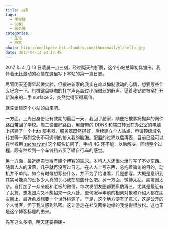 ```yaml
---
title: 由来
tags:
  - 里程碑
  - DDNS
  - 服务器
categories:
  - 生活
  - 随笔
photo: http://oonlkpekv.bkt.clouddn.com/thumbnail/yl/hello.jpg
date: 2017-04-13 03:17:45
---
```


2017 年 4 月 13 日凌晨一点三刻，经过两天的折腾，这个小站总算初具雏形。我怀着无比激动的心情在这里写下本站的第一篇日志。

尽管明天还得早起做实验，但搬进新家的我实在难以抑制激动的心情，想要写些什么纪念一下。机械键盘噼啪的打字声远盖过小强微弱的鼾声，逼着我钻进被窝打开新淘来的二手 surface 3，突然觉得买得真值。

就先谈谈这个小站的由来吧。

<!--more-->

一方面，上周日身份证有效期的最后一天，我回了趟家，顺便把被爹妈抛弃的网件路由带回了学校。周二设置好路由，用自带的 DDNS 和端口转发在办公室的电脑上搭建了一个 http 服务器。服务器既然搭好，后续建立个人站点，申请顶级域名转发等一系列念头不可遏制的挤入我的脑海。配置的过程以后再表，目前已经可以在学校用 [zachary.ml](http://zachary.ml) 这个域名访问了，手机 4G 还不能，以后解决。回想整个过程，颇有种捡到一个车铃铛去买了辆自行车的感觉。

另一方面，最近确实觉得有建个博客的需求。本科人人还很火爆时写了不少东西。随着人人的没落，几乎就再没写过日志。在人人上写东西，总抱着骗访的目的，动机并不单纯。如今有时候想写些什么，并不为了给谁看，只是想写。大概是意识到其实可能真的没多少人真的关心我在想些什么吧。另一方面，微博太乱，朋友圈太杂。自打加了一众亲戚和老板的微信，每次发朋友圈都要斟酌再三。尤其是最近有了女友，想发照片又不想招来一众八卦，更何况半年前的相亲对象和介绍人都在朋友圈上，最近愈发想要一个世外桃源了。于是，这个地方便有了意义，这是公开的个人博客，但于我又感到私密。这让游走在社交网络边缘的我觉得很放松。这也正是这个博客标题的由来。

先写这么多吧，明天还要搬砖~

